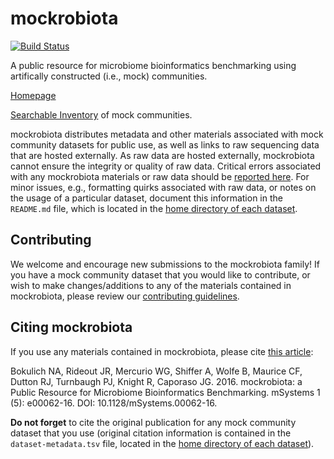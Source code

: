 # mockrobiota

[![Build Status](https://travis-ci.org/caporaso-lab/mockrobiota.svg?branch=master)](https://travis-ci.org/caporaso-lab/mockrobiota)

A public resource for microbiome bioinformatics benchmarking using artifically constructed (i.e., mock) communities.

[Homepage](http://caporaso-lab.github.io/mockrobiota/)

[Searchable Inventory](./inventory.tsv) of mock communities.

mockrobiota distributes metadata and other materials associated with mock community datasets for public use, as well as links to raw sequencing data that are hosted externally. As raw data are hosted externally, mockrobiota cannot ensure the integrity or quality of raw data. Critical errors associated with any mockrobiota materials or raw data should be [reported here](https://github.com/caporaso-lab/mockrobiota/issues). For minor issues, e.g., formatting quirks associated with raw data, or notes on the usage of a particular dataset, document this information in the ``README.md`` file, which  is located in the [home directory of each dataset](https://github.com/caporaso-lab/mockrobiota/tree/master/data).

## Contributing
We welcome and encourage new submissions to the mockrobiota family! If you have a mock community dataset that you would like to contribute, or wish to make changes/additions to any of the materials contained in mockrobiota, please review our [contributing guidelines](https://github.com/caporaso-lab/mockrobiota/blob/master/CONTRIBUTING.md).

## Citing mockrobiota
If you use any materials contained in mockrobiota, please cite [this article](http://msystems.asm.org/content/1/5/e00062-16):

Bokulich NA, Rideout JR, Mercurio WG, Shiffer A, Wolfe B, Maurice CF, Dutton RJ, Turnbaugh PJ, Knight R, Caporaso JG. 2016. mockrobiota: a Public Resource for Microbiome Bioinformatics Benchmarking. mSystems 1 (5): e00062-16. DOI: 10.1128/mSystems.00062-16.

**Do not forget** to cite the original publication for any mock community dataset that you use (original citation information is contained in the ``dataset-metadata.tsv`` file, located in the [home directory of each dataset](https://github.com/caporaso-lab/mockrobiota/tree/master/data)).
